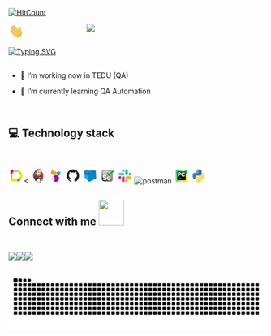 
[![HitCount](https://komarev.com/ghpvc/?username=browserneo&label=Profile%20views&color=60dae2&style=flat)](https://github.com/browserneo)


      
       


<img align="right" width="350" src="https://d585tldpucybw.cloudfront.net/sfimages/default-source/productsimages/teststudio/lp-710x510-case-2-illustration.png"/>

  <img src="steck/wave.gif" width="30px">
  
  
  [![Typing SVG](https://readme-typing-svg.demolab.com/?lines=Hi,+I’m+George;QA+Engineer)](https://git.io/typing-svg)
  ##  
  
- 🌱 I’m working now in TEDU (QA)

- 💞️ I’m currently learning QA Automation

<br>



## 💻 Technology stack

<br>

<img width="6%" title="Allure_Report.svg" src="steck/Allure_Report.svg"><
<img width="6%" title="Jenkins.svg" src="steck/Jenkins.svg">   <img width="6%" title="Selenide.svg" src="steck/Selenide.svg">   <img width="6%" title="GitHub.svg" src="steck/GitHub.svg">   <img width="6%" title="Selenoid.svg" src="steck/Selenoid.svg">   <img src="steck/Selenium.svg" alt="Selenium" width="6%">   <img src="steck/Slack.svg" alt="Slack" width="6%">   <img src="https://www.vectorlogo.zone/logos/getpostman/getpostman-icon.svg" alt="postman" width="6%">    <img src="steck/Pycharm.svg" alt="Pycharm" width="6%">    <img src="https://raw.githubusercontent.com/devicons/devicon/master/icons/python/python-original.svg" alt="python" width="6%">

<h2> Connect with me <img src='https://raw.githubusercontent.com/rahulbanerjee26/githubProfileReadmeGenerator/main/gifs/handShake.gif' width="50px" height=50px> </h2>

<br>

[<img src="https://img.shields.io/badge/Microsoft_Outlook-0078D4?style=for-the-badge&logo=microsoft-outlook&logoColor=white" />](mailto:lagosh@inbox.ru)[<img src="https://img.shields.io/badge/GitLab-330F63?style=for-the-badge&logo=gitlab&logoColor=white" />](https://gitlab.com/BrowserNeo)[<img src="https://img.shields.io/badge/Telegram-2CA5E0?style=for-the-badge&logo=telegram&logoColor=white" />](https://t.me/browserneo)


###



<!---
BrowserNeo/BrowserNeo is a ✨ special ✨ repository because its `README.md` (this file) appears on your GitHub profile.
You can click the Preview link to take a look at your changes.
--->





![Snake animation](https://github.com/BrowserNeo/BrowserNeo/blob/output/github-contribution-grid-snake-dark.svg)



